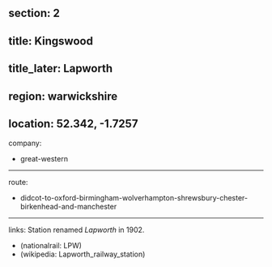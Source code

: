 section: 2
----
title: Kingswood
----
title_later: Lapworth
----
region: warwickshire
----
location: 52.342, -1.7257
----
company:
- great-western
----
route:
- didcot-to-oxford-birmingham-wolverhampton-shrewsbury-chester-birkenhead-and-manchester
----
links:
Station renamed *Lapworth* in 1902.
- (nationalrail: LPW)
- (wikipedia: Lapworth_railway_station)
